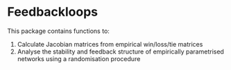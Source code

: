 # Feedbackloops

This package contains functions to: 

1. Calculate Jacobian matrices from empirical win/loss/tie matrices
2. Analyse the stability and feedback structure of empirically parametrised networks using a randomisation procedure

